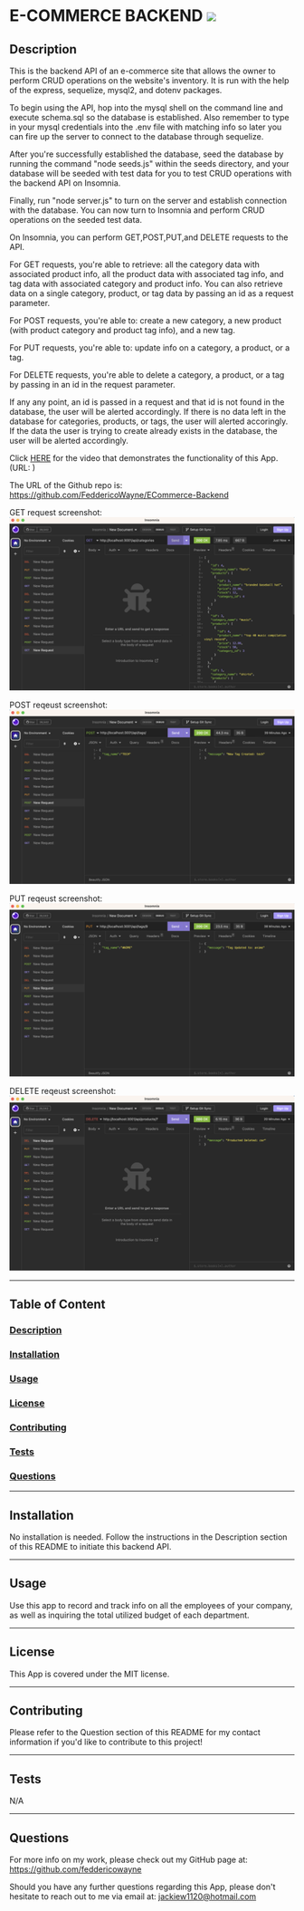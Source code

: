 # E-COMMERCE BACKEND <img src="https://img.shields.io/badge/license-MIT-yellow?style=plastic">

  ## <a id="Description">Description</a> 

  This is the backend API of an e-commerce site that allows the owner to perform CRUD operations on the website's inventory. It is run with the help of the express, sequelize, mysql2, and dotenv packages.

  To begin using the API, hop into the mysql shell on the command line and execute schema.sql so the database is established. Also remember to type in your mysql credentials into the .env file with matching info so later you can fire up the server to connect to the database through sequelize.

  After you're successfully established the database, seed the database by running the command "node seeds.js" within the seeds directory, and your database will be seeded with test data for you to test CRUD operations with the backend API on Insomnia. 

  Finally, run "node server.js" to turn on the server and establish connection with the database. 
  You can now turn to Insomnia and perform CRUD operations on the seeded test data.

  On Insomnia, you can perform GET,POST,PUT,and DELETE requests to the API.

  For GET requests, you're able to retrieve: all the category data with associated product info, all the product data with associated tag info, and tag data with associated category and product info. You can also retrieve data on a single category, product, or tag data by passing an id as a request parameter.
  
  For POST requests, you're able to: create a new category, a new product (with product category and product tag info), and a new tag. 

  For PUT requests, you're able to: update info on a category, a product, or a tag.

  For DELETE requests, you're able to delete a category, a product, or a tag by passing in an id in the request parameter.

  If any any point, an id is passed in a request and that id is not found in the database, the user will be alerted accordingly. If there is no data left in the database for categories, products, or tags, the user will alerted accoringly. If the data the user is trying to create already exists in the database, the user will be alerted accordingly. 

  Click <a href="" target="_blank">HERE</a> for the video that demonstrates the functionality of this App. 
  (URL: )

  The URL of the Github repo is: https://github.com/FeddericoWayne/ECommerce-Backend

  
  GET request screenshot:
  <img src="./assets/images/GET-request-screenshot.png">

  POST reqeust screenshot:
  <img src="./assets/images/POST-request-screenshot.png">

  PUT reqeust screenshot:
  <img src="./assets/images/PUT-request-screenshot.png">

  DELETE reqeust screenshot:
  <img src="./assets/images/DELETE-request-screenshot.png">


***

  ## Table of Content

  ### [Description](#Description)
  ### [Installation](#Installation)
  ### [Usage](#Usage)
  ### [License](#License)
  ### [Contributing](#Contributing)
  ### [Tests](#Tests)
  ### [Questions](#Questions)

***

  ## <a id="Installation">Installation</a>

  No installation is needed. Follow the instructions in the Description section of this README to initiate this backend API.

***

  ## <a id="Usage">Usage</a>

  Use this app to record and track info on all the employees of your company, as well as inquiring the total utilized budget of each department.

***

  ## <a id="License">License</a>
  
  This App is covered under the MIT license.

  
***

  ## <a id="Contributing">Contributing</a>

  Please refer to the Question section of this README for my contact information if you'd like to contribute to this project!

***

  ## <a id="Tests">Tests</a>

  N/A
  

***

  ## <a id="Questions">Questions</a>

  For more info on my work, please check out my GitHub page at: https://github.com/feddericowayne
  
  Should you have any further questions regarding this App, please don't hesitate to reach out to me via email at: <a href="mailto:jackiew1120@hotmail.com">jackiew1120@hotmail.com</a>

  